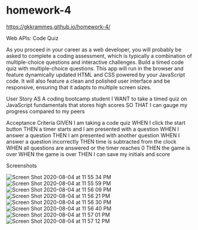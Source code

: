 # homework-4
https://gkkrammes.github.io/homework-4/

Web APIs: Code Quiz

As you proceed in your career as a web developer, you will probably be asked to complete a coding assessment, which is typically a combination of multiple-choice questions and interactive challenges. Build a timed code quiz with multiple-choice questions. This app will run in the browser and feature dynamically updated HTML and CSS powered by your JavaScript code. It will also feature a clean and polished user interface and be responsive, ensuring that it adapts to multiple screen sizes.

User Story
AS A coding bootcamp student
I WANT to take a timed quiz on JavaScript fundamentals that stores high scores
SO THAT I can gauge my progress compared to my peers

Acceptance Criteria
GIVEN I am taking a code quiz
WHEN I click the start button
THEN a timer starts and I am presented with a question
WHEN I answer a question
THEN I am presented with another question
WHEN I answer a question incorrectly
THEN time is subtracted from the clock
WHEN all questions are answered or the timer reaches 0
THEN the game is over
WHEN the game is over
THEN I can save my initials and score

Screenshots

![Screen Shot 2020-08-04 at 11 55 34 PM](https://user-images.githubusercontent.com/64510752/89370480-cff7d280-d6ae-11ea-871d-62b53d2c5d9d.png)
![Screen Shot 2020-08-04 at 11 55 59 PM](https://user-images.githubusercontent.com/64510752/89370481-d2f2c300-d6ae-11ea-92c0-332dc493b062.png)
![Screen Shot 2020-08-04 at 11 56 09 PM](https://user-images.githubusercontent.com/64510752/89370482-d38b5980-d6ae-11ea-8ffa-aa8ffa5562b6.png)
![Screen Shot 2020-08-04 at 11 56 21 PM](https://user-images.githubusercontent.com/64510752/89370486-d423f000-d6ae-11ea-93ea-f4c48810a9dd.png)
![Screen Shot 2020-08-04 at 11 56 30 PM](https://user-images.githubusercontent.com/64510752/89370487-d4bc8680-d6ae-11ea-9e29-5a8ebe3ae2fb.png)
![Screen Shot 2020-08-04 at 11 56 40 PM](https://user-images.githubusercontent.com/64510752/89370488-d4bc8680-d6ae-11ea-8da0-6a8936463aea.png)
![Screen Shot 2020-08-04 at 11 57 01 PM](https://user-images.githubusercontent.com/64510752/89370489-d4bc8680-d6ae-11ea-98d7-755af6b58c76.png)
![Screen Shot 2020-08-04 at 11 57 12 PM](https://user-images.githubusercontent.com/64510752/89370490-d5551d00-d6ae-11ea-96e2-60249534e874.png)

